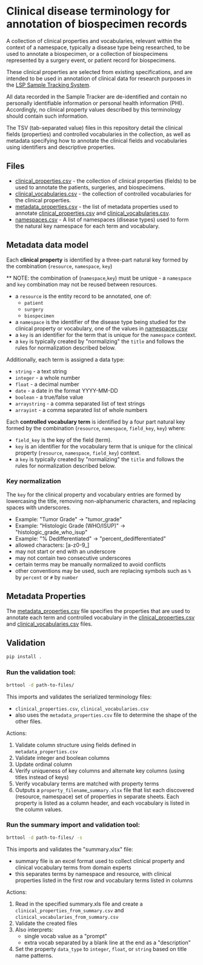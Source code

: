 # Clinical disease terminology for annotation of biospecimen records

A collection of clinical properties and vocabularies, relevant within the 
context of a namespace, typically a disease type being researched, to be used to 
annotate a biospecimen, or a collection of biospecimens represented by a surgery event,
or patient record for biospecimens.

These clinical properties are selected from existing specifications, 
and are intended to be used in annotation of clinical data for research purposes 
in the [LSP Sample Tracking System](https://github.com/labsyspharm/ExperimentTracker).

All data recorded in the Sample Tracker are de-identified and contain no
personally identifiable information or personal health information (PHI). 
Accordingly, no clinical property values described by this terminology should contain such information.

The TSV (tab-separated value) files in this repository detail the clinical
fields (properties) and controlled vocabularies in the collection, as well
as metadata specifying how to annotate the clinical fields and vocabularies using
identifiers and descriptive properties.

## Files

- [clinical_properties.csv](metadata_properties.csv) - the collection of clinical properties (fields) to be used
  to annotate the patients, surgeries, and biospecimens.
- [clinical_vocabularies.csv](clinical_vocabularies.csv) - the collection of controlled vocabularies 
  for the clinical properties.
- [metadata_properties.csv](metadata_properties.csv) - the list of metadata properties used to annotate 
  [clinical_properties.csv](metadata_properties.csv) and [clinical_vocabularies.csv](clinical_vocabularies.csv).
- [namespaces.csv](namespaces.csv) - A list of namespaces (disease types)
  used to form the natural key namespace for each term and vocabulary.

## Metadata data model

Each **clinical property** is identified by a three-part natural key formed by the
combination (`resource`, `namespace`, `key`)

** NOTE: the combination of (`namespace`,`key`) must be unique - 
a `namespace` and `key` combination may not be reused between resources. 

- a `resource` is the entity record to be annotated, one of:
  - `patient`
  - `surgery`
  - `biospecimen`
- a `namespace` is the identifier of the disease type being studied for the 
  clinical property or vocabulary, 
  one of the values in [namespaces.csv](namespaces.csv)
- a `key` is an identifier for the term that is unique
  for the `namespace` context. 
- a `key` is typically created by "normalizing" the `title` and follows the rules
  for normalization described below.

Additionally, each term is assigned a data type:
- `string` - a text string
- `integer` - a whole number
- `float` - a decimal number
- `date` - a date in the format YYYY-MM-DD
- `boolean` - a true/false value
- `arraystring` - a comma separated list of text strings
- `arrayint` - a comma separated list of whole numbers


Each **controlled vocabulary term** is identified by a four part 
natural key formed by the combination (`resource`, `namespace`, `field_key`, `key`)
where:
- `field_key` is the key of the field (term).
- `key` is an identifier for the vocabulary term that is 
  unique for the clinical property (`resource`, `namespace`, `field_key`) context. 
- a `key` is typically created by "normalizing" the `title` and follows the rules
  for normalization described below.


### Key normalization

The `key` for the clinical property and vocabulary entries are formed by 
lowercasing the title, removing non-alphanumeric characters, and replacing spaces with underscores.
- Example: "Tumor Grade" -> "tumor_grade"
- Example: "Histologic Grade (WHO/ISUP)" -> "histologic_grade_who_isup"
- Example: "% Dedifferentiated" -> "percent_dedifferentiated"
- allowed characters: [a-z0-9_]
- may not start or end with an underscore
- may not contain two consecutive underscores
- certain terms may be manually normalized to avoid conflicts
- other conventions may be used, such are replacing symbols such as
  `%` by `percent` or `#` by `number`

## Metadata Properties

The [metadata_properties.csv](metadata_properties.csv) file specifies the properties that are used to 
annotate each term and controlled vocabulary in the [clinical_properties.csv](metadata_properties.csv) 
and [clinical_vocabularies.csv](clinical_vocabularies.csv) files. 

## Validation

```sh
pip install .
```
### Run the validation tool:

```sh
brttool -d path-to-files/
```

This imports and validates the serialized terminology files:

- `clinical_properties.csv`, `clinical_vocabularies.csv` 
- also uses the `metadata_properties.csv` file to determine the shape of the other files.

Actions:
1. Validate column structure using fields defined in `metadata_properties.csv`
2. Validate integer and boolean columns
3. Update ordinal column
4. Verify uniqueness of key columns and alternate key columns (using titles instead of keys)
5. Verify vocabulary terms are matched with property terms
6. Outputs a `property_filename`_`summary.xlsx` file that list each discovered
   (resource, namespace) set of properties in separate sheets. Each property is 
   listed as a column header, and each vocabulary is listed in the column values.


### Run the summary import and validation tool:

```sh
brttool -d path-to-files/ -s
```

This imports and validates the "summary.xlsx" file:

- summary file is an excel format used to collect clinical property and clinical 
  vocabulary terms from domain experts
- this separates terms by namespace and resource, with clinical properties listed 
  in the first row and vocabulary terms listed in columns

Actions:
1. Read in the specified summary.xls file and create a 
  `clinical_properties_from_summary.csv` and `clinical_vocabularies_from_summary.csv`
2. Validate the created files
3. Also interprets:
   - single vocab value as a "prompt"
   - extra vocab separated by a blank line at the end as a "description"
4. Set the property `data_type` to `integer`, `float`, or `string` based on title name patterns.

